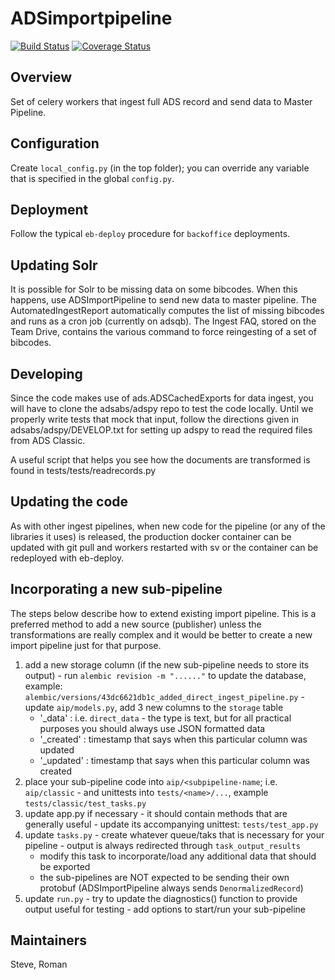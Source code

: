 # ADSimportpipeline

[![Build Status](https://travis-ci.org/adsabs/ADSimportpipeline.svg?branch=master)](https://travis-ci.org/adsabs/ADSimportpipeline)
[![Coverage Status](https://coveralls.io/repos/adsabs/ADSimportpipeline/badge.svg?branch=master)](https://coveralls.io/r/adsabs/ADSimportpipeline)

## Overview

Set of celery workers that ingest full ADS record and send data to Master Pipeline.


## Configuration

Create `local_config.py` (in the top folder); you can override any variable that is specified in
the global `config.py`.


## Deployment

Follow the typical `eb-deploy` procedure for `backoffice` deployments.  


## Updating Solr
It is possible for Solr to be missing data on some bibcodes.  When
this happens, use ADSImportPipeline to send new data to master pipeline.
The AutomatedIngestReport automatically computes the list of missing bibcodes and
runs as a cron job (currently on adsqb).  The Ingest FAQ, stored on the Team Drive, contains the
various command to force reingesting of a set of bibcodes.  

## Developing
Since the code makes use of ads.ADSCachedExports for data ingest, you will have to clone the adsabs/adspy
repo to test the code locally.  Until we properly write tests that mock that input, follow the
directions given in adsabs/adspy/DEVELOP.txt for setting up adspy to read the required files from ADS Classic.

A useful script that helps you see how the documents are transformed is found in tests/tests/readrecords.py

## Updating the code

As with other ingest pipelines, when new code for the pipeline (or any of the libraries it uses)
is released, the production docker container can be updated with git pull and workers restarted with sv
or the container can be redeployed with eb-deploy.  

## Incorporating a new sub-pipeline

The steps below describe how to extend existing import pipeline. This is a preferred method to add a new
source (publisher) unless the transformations are really complex and it would be better to create a new
import pipeline just for that purpose.

  1. add a new storage column (if the new sub-pipeline needs to store its output)
    - run `alembic revision -m "......"` to update the database, example: `alembic/versions/43dc6621db1c_added_direct_ingest_pipeline.py`
    - update `aip/models.py`, add 3 new columns to the `storage` table
        - '<name>_data' : i.e. `direct_data` - the type is text, but for all practical purposes you should always use JSON formatted data
        - '<name>_created' : timestamp that says when this particular column was updated
        - '<name>_updated' : timestamp that says when this particular column was created
  1. place your sub-pipeline code into `aip/<subpipeline-name`; i.e. `aip/classic`
    - and unittests into `tests/<name>/...`, example `tests/classic/test_tasks.py`
  1. update app.py if necessary
    - it should contain methods that are generally useful
    - update its accompanying unittest: `tests/test_app.py`
  1. update `tasks.py`
    - create whatever queue/taks that is necessary for your pipeline
    - output is always redirected through `task_output_results`
        - modify this task to incorporate/load any additional data that should be exported
        - the sub-pipelines are NOT expected to be sending their own protobuf (ADSImportPipeline always sends `DenormalizedRecord`)
  1. update `run.py`
    - try to update the diagnostics() function to provide output useful for testing
    - add options to start/run your sub-pipeline


## Maintainers

Steve, Roman
